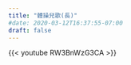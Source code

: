 ```yaml
---
title: "體操兒歌(長)"
#date: 2020-03-12T16:37:55-07:00
draft: false
---
```

{{< youtube RW3BnWzG3CA >}}

